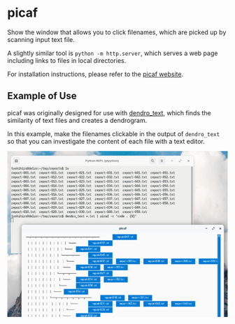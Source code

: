 # picaf

Show the window that allows you to click filenames, which are picked up by scanning input text file.

A slightly similar tool is `python -m http.server`, which serves a web page including links to files in local directories.

For installation instructions, please refer to the [picaf website](https://github.com/tos-kamiya/picaf).

## Example of Use

picaf was originally designed for use with [dendro_text](https://github.com/tos-kamiya/dendro_text), which finds the similarity of text files and creates a dendrogram.

In this example, make the filenames clickable in the output of `dendro_text` so that you can investigate the content of each file with a text editor.

![](https://github.com/tos-kamiya/picaf/blob/main/images/fig1.png?raw=True)
